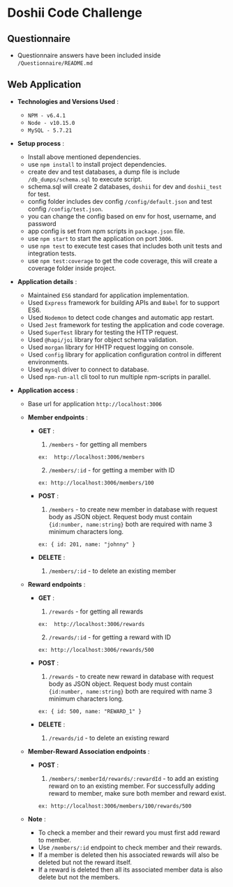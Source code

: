 # Doshii Code Challenge

## Questionnaire

- Questionnaire answers have been included inside `/Questionnaire/README.md`

## Web Application

- **Technologies and Versions Used** :

  - `NPM - v6.4.1`
  - `Node - v10.15.0`
  - `MySQL - 5.7.21`

- **Setup process** :

  - Install above mentioned dependencies.
  - use `npm install` to install project dependencies.
  - create dev and test databases, a dump file is include `/db_dumps/schema.sql` to execute script.
  - schema.sql will create 2 databases, `doshii` for dev and `doshii_test` for test.
  - config folder includes dev config `/config/default.json` and test config `/config/test.json`.
  - you can change the config based on env for host, username, and password
  - app config is set from npm scripts in `package.json` file.
  - use `npm start` to start the application on port `3006`.
  - use `npm test` to execute test cases that includes both unit tests and integration tests.
  - use `npm test:coverage` to get the code coverage, this will create a coverage folder inside project.

- **Application details** :

  - Maintained `ES6` standard for application implementation.
  - Used `Express` framework for building APIs and `Babel` for to support ES6.
  - Used `Nodemon` to detect code changes and automatic app restart.
  - Used `Jest` framework for testing the application and code coverage.
  - Used `SuperTest` library for testing the HTTP request.
  - Used `@hapi/joi` library for object schema validation.
  - Used `morgan` library for HHTP request logging on console.
  - Used `config` library for application configuration control in different environments.
  - Used `mysql` driver to connect to database.
  - Used `npm-run-all` cli tool to run multiple npm-scripts in parallel.

- **Application access** :

  - Base url for application `http://localhost:3006`

  - **Member endpoints** :

    - **GET** :

      1. `/members` - for getting all members

      ```
      ex:  http://localhost:3006/members
      ```

      2. `/members/:id` - for getting a member with ID

      ```
      ex: http://localhost:3006/members/100
      ```

    - **POST** :

      1.  `/members` - to create new member in database with request body as JSON object. Request body must contain `{id:number, name:string}` both are required with name 3 minimum characters long.

      ```
      ex: { id: 201, name: "johnny" }
      ```

    - **DELETE** :

      1. `/members/:id` - to delete an existing member

  - **Reward endpoints** :

    - **GET** :

      1. `/rewards` - for getting all rewards

      ```
      ex:  http://localhost:3006/rewards
      ```

      2. `/rewards/:id` - for getting a reward with ID

      ```
      ex: http://localhost:3006/rewards/500
      ```

    - **POST** :

      1. `/rewards` - to create new reward in database with request body as JSON object. Request body must contain `{id:number, name:string}` both are required with name 3 minimum characters long.

      ```
      ex: { id: 500, name: "REWARD_1" }
      ```

    - **DELETE** :

      1. `/rewards/id` - to delete an existing reward

  - **Member-Reward Association endpoints** :

    - **POST** :

      1. `/members/:memberId/rewards/:rewardId` - to add an existing reward on to an existing member.
         For successfully adding reward to member, make sure both member and reward exist.

      ```
      ex: http://localhost:3006/members/100/rewards/500
      ```

  - **Note** :

    - To check a member and their reward you must first add reward to member.
    - Use `/members/:id` endpoint to check member and their rewards.
    - If a member is deleted then his associated rewards will also be deleted but not the reward itself.
    - If a reward is deleted then all its associated member data is also delete but not the members.
